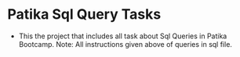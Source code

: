 # Patika Sql Query Tasks
- This the project that includes all task about Sql Queries in Patika Bootcamp.
Note: All instructions given above of queries in sql file.

